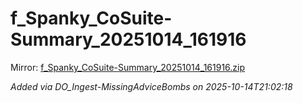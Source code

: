 # f_Spanky_CoSuite-Summary_20251014_161916

Mirror: [f_Spanky_CoSuite-Summary_20251014_161916.zip](./f_Spanky_CoSuite-Summary_20251014_161916.zip)

_Added via DO_Ingest-MissingAdviceBombs on 2025-10-14T21:02:18_
